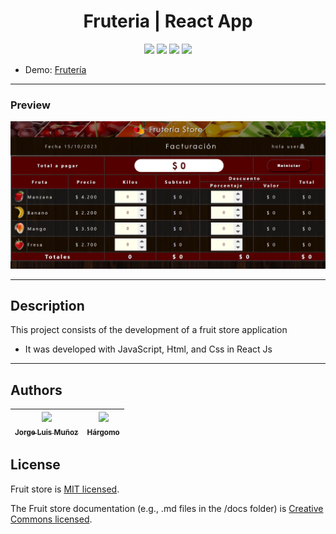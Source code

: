 <h1 align="center"> Fruteria | React App </h1>

<p align="center">
  <img src="https://img.shields.io/badge/JavaScript-f1e05a">
  <img src="https://img.shields.io/badge/Html-e34c26">
  <img src="https://img.shields.io/badge/Css-563d7c">
  <img src="https://img.shields.io/badge/status-close-ff3333">
</p>

* Demo: [Frutería](https://jorgelmunozp.github.io/react-fruteria-facturacion/)

***

### Preview
![Preview](/docs/preview.png)

***


## Description

This project consists of the development of a fruit store application

* It was developed with JavaScript, Html, and Css in React Js

***

## Authors

| [<img src="https://avatars.githubusercontent.com/u/101136356?s=400&v=4" width=115><br><sub>Jorge Luis Muñoz</sub>](https://github.com/jorgelmunozp) | [<img src="https://avatars.githubusercontent.com/u/109540980?v=4" width=115><br><sub>Hárgomo</sub>](https://github.com/hargomo) |
| :---: | :---: |

## License

Fruit store is [MIT licensed](/docs/LICENSE.txt).

The Fruit store documentation (e.g., .md files in the /docs folder) is [Creative Commons licensed](/docs/LICENSE-docs.txt).